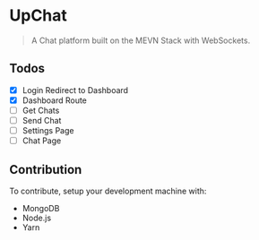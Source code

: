 # UpChat

> A Chat platform built on the MEVN Stack with WebSockets.

## Todos

- [x] Login Redirect to Dashboard
- [x] Dashboard Route
- [ ] Get Chats
- [ ] Send Chat
- [ ] Settings Page
- [ ] Chat Page

## Contribution
To contribute, setup your development machine with:
- MongoDB 
- Node.js
- Yarn 

